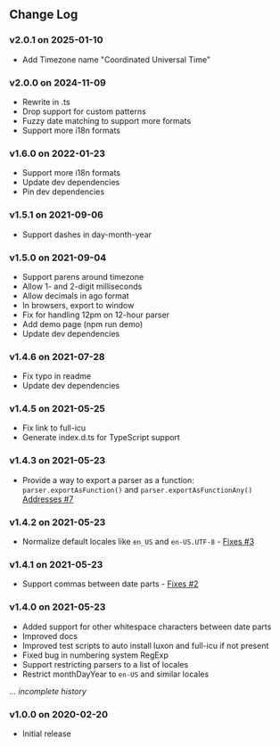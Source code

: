 ## Change Log

### v2.0.1 on 2025-01-10

- Add Timezone name "Coordinated Universal Time"

### v2.0.0 on 2024-11-09

- Rewrite in .ts
- Drop support for custom patterns
- Fuzzy date matching to support more formats
- Support more i18n formats

### v1.6.0 on 2022-01-23

- Support more i18n formats
- Update dev dependencies
- Pin dev dependencies

### v1.5.1 on 2021-09-06

- Support dashes in day-month-year

### v1.5.0 on 2021-09-04

- Support parens around timezone
- Allow 1- and 2-digit milliseconds
- Allow decimals in ago format
- In browsers, export to window
- Fix for handling 12pm on 12-hour parser
- Add demo page (npm run demo)
- Update dev dependencies

### v1.4.6 on 2021-07-28

- Fix typo in readme
- Update dev dependencies

### v1.4.5 on 2021-05-25

- Fix link to full-icu
- Generate index.d.ts for TypeScript support

### v1.4.3 on 2021-05-23

- Provide a way to export a parser as a function: `parser.exportAsFunction()`
  and `parser.exportAsFunctionAny()`
  [Addresses #7](https://github.com/kensnyder/any-date-parser/issues/7)

### v1.4.2 on 2021-05-23

- Normalize default locales like `en_US` and `en-US.UTF-8` -
  [Fixes #3](https://github.com/kensnyder/any-date-parser/issues/3)

### v1.4.1 on 2021-05-23

- Support commas between date parts -
  [Fixes #2](https://github.com/kensnyder/any-date-parser/issues/2)

### v1.4.0 on 2021-05-23

- Added support for other whitespace characters between date parts
- Improved docs
- Improved test scripts to auto install luxon and full-icu if not present
- Fixed bug in numbering system RegExp
- Support restricting parsers to a list of locales
- Restrict monthDayYear to `en-US` and similar locales

_... incomplete history_

### v1.0.0 on 2020-02-20

- Initial release
